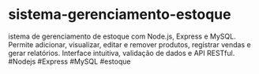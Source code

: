 # sistema-gerenciamento-estoque
istema de gerenciamento de estoque com Node.js, Express e MySQL. Permite adicionar, visualizar, editar e remover produtos, registrar vendas e gerar relatórios. Interface intuitiva, validação de dados e API RESTful. #Nodejs #Express #MySQL #estoque
